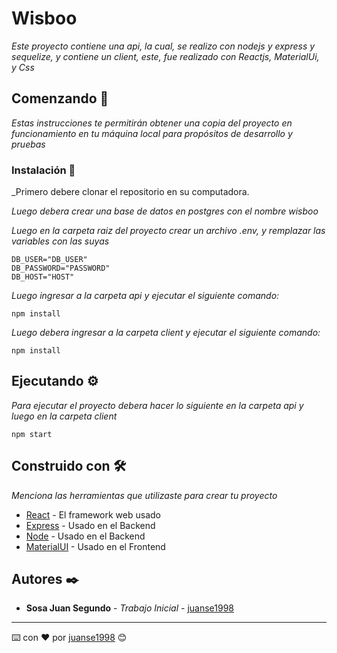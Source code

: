 # Wisboo
 
_Este proyecto contiene una api, la cual, se realizo con nodejs y express y sequelize, y contiene un client, este, fue realizado con Reactjs, MaterialUi, y Css_

## Comenzando 🚀

_Estas instrucciones te permitirán obtener una copia del proyecto en funcionamiento en tu máquina local para propósitos de desarrollo y pruebas_

### Instalación 🔧

_Primero debere clonar el repositorio en su computadora.

_Luego debera crear una base de datos en postgres con el nombre wisboo_

_Luego en la carpeta raiz del proyecto crear un archivo .env, y remplazar las variables con las suyas_

```
DB_USER="DB_USER"
DB_PASSWORD="PASSWORD"
DB_HOST="HOST"
```

_Luego ingresar a la carpeta api y ejecutar el siguiente comando:_

```
npm install
```

_Luego debera ingresar a la carpeta client y ejecutar el siguiente comando:_

```
npm install
```

## Ejecutando ⚙️

_Para ejecutar el proyecto debera hacer lo siguiente en la carpeta api y luego en la carpeta client_


```
npm start
```




## Construido con 🛠️

_Menciona las herramientas que utilizaste para crear tu proyecto_

* [React](https://reactjs.org/) - El framework web usado
* [Express](https://expressjs.com/) - Usado en el Backend
* [Node](https://nodejs.org/es/) - Usado en el Backend
* [MaterialUI](https://material-ui.com/) - Usado en el Frontend



## Autores ✒️

* **Sosa Juan Segundo** - *Trabajo Inicial* - [juanse1998](https://github.com/Juanse1998)


---
⌨️ con ❤️ por [juanse1998](https://github.com/Juanse1998) 😊

